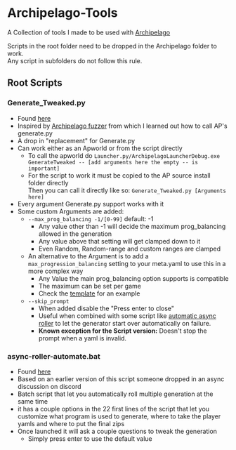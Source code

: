 # Archipelago-Tools

A Collection of tools I made to be used with [Archipelago](https://github.com/ArchipelagoMW/Archipelago)

Scripts in the root folder need to be dropped in the Archipelago folder to work.  
Any script in subfolders do not follow this rule.

## Root Scripts

### Generate_Tweaked.py

- Found [here](/worlds/generate-tweaked/)
- Inspired by [Archipelago fuzzer](https://github.com/Eijebong/Archipelago-fuzzer) from which I learned out how to call AP's generate.py
- A drop in "replacement" for Generate.py
- Can work either as an Apworld or from the script directly
  - To call the apworld do `Launcher.py/ArchipelagoLauncherDebug.exe GenerateTweaked -- [add arguments here the empty -- is important]`
  - For the script to work it must be copied to the AP source install folder directly  
    Then you can call it directly like so: `Generate_Tweaked.py [Arguments here]`
- Every argument Generate.py support works with it
- Some custom Arguments are added:
  - `--max_prog_balancing -1/[0-99]` default: -1
    - Any value other than -1 will decide the maximum prog_balancing allowed in the generation
    - Any value above that setting will get clamped down to it
    - Even Random, Random-range and custom ranges are clamped
  - An alternative to the Argument is to add a `max_progression_balancing` setting to your meta.yaml to use this in a more complex way
    - Any Value the main prog_balancing option supports is compatible
    - The maximum can be set per game
    - Check the [template](meta.yaml) for an example
  - `--skip_prompt`
    - When added disable the "Press enter to close"
    - Useful when combined with some script like [automatic async roller](async-roller-automate.bat) to let the generator start over automatically on failure.
    - **Known exception for the Script version:** Doesn't stop the prompt when a yaml is invalid.

### async-roller-automate.bat

- Found [here](async-roller-automate.bat)
- Based on an earlier version of this script someone dropped in an async discussion on discord
- Batch script that let you automatically roll multiple generation at the same time
- it has a couple options in the 22 first lines of the script that let you customize what program is used to generate, where to take the player yamls and where to put the final zips
- Once launched it will ask a couple questions to tweak the generation
  - Simply press enter to use the default value
